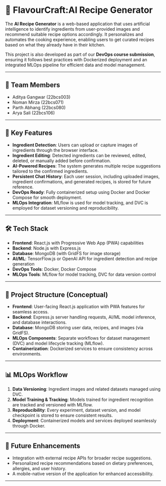 
# 🍳 FlavourCraft:AI Recipe Generator

The **AI Recipe Generator** is a web-based application that uses artificial intelligence to identify ingredients from user-provided images and recommend suitable recipe options accordingly. It personalizes and automates the cooking experience, enabling users to get curated recipes based on what they already have in their kitchen.

This project is also developed as part of our **DevOps course submission**, ensuring it follows best practices with Dockerized deployment and an integrated MLOps pipeline for efficient data and model management.

---

## 👥 Team Members

* Aditya Gangwar (22bcs003)
* Noman Mirza (22bcs071)
* Parth Abhang (22bcs080)
* Arya Sali (22bcs106)

---

## 🚀 Key Features

* **Ingredient Detection**: Users can upload or capture images of ingredients through the browser interface.
* **Ingredient Editing**: Detected ingredients can be reviewed, edited, deleted, or manually added before confirmation.
* **AI-Powered Recipes**: The system generates multiple recipe suggestions tailored to the confirmed ingredients.
* **Persistent Chat History**: Each user session, including uploaded images, ingredient confirmations, and generated recipes, is stored for future reference.
* **DevOps Ready**: Fully containerized setup using Docker and Docker Compose for smooth deployment.
* **MLOps Integration**: MLflow is used for model tracking, and DVC is employed for dataset versioning and reproducibility.

---

## 🛠️ Tech Stack

* **Frontend**: React.js with Progressive Web App (PWA) capabilities
* **Backend**: Node.js with Express.js
* **Database**: MongoDB (with GridFS for image storage)
* **AI/ML**: TensorFlow\.js or OpenAI API for ingredient detection and recipe generation
* **DevOps Tools**: Docker, Docker Compose
* **MLOps Tools**: MLflow for model tracking, DVC for data version control

---

## 📂 Project Structure (Conceptual)

* **Frontend**: User-facing React.js application with PWA features for seamless access.
* **Backend**: Express.js server handling requests, AI/ML model inference, and database interactions.
* **Database**: MongoDB storing user data, recipes, and images (via GridFS).
* **MLOps Components**: Separate workflows for dataset management (DVC) and model lifecycle tracking (MLflow).
* **Containerization**: Dockerized services to ensure consistency across environments.

---

## 📊 MLOps Workflow

1. **Data Versioning**: Ingredient images and related datasets managed using DVC.
2. **Model Training & Tracking**: Models trained for ingredient recognition are tracked and versioned with MLflow.
3. **Reproducibility**: Every experiment, dataset version, and model checkpoint is stored to ensure consistent results.
4. **Deployment**: Containerized models and services deployed seamlessly through Docker.

---

## 🎯 Future Enhancements

* Integration with external recipe APIs for broader recipe suggestions.
* Personalized recipe recommendations based on dietary preferences, allergies, and user history.
* A mobile-native version of the application for enhanced accessibility.

---
